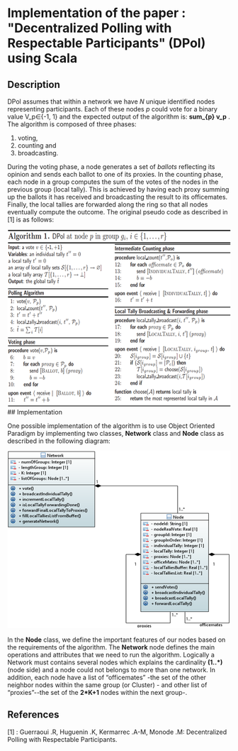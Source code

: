 # Implementation of the paper : "Decentralized Polling with Respectable Participants" (DPol) using Scala

## Description

DPol assumes that within a network we have *N* unique identified nodes representing participants. Each of these nodes *p* could vote for a binary value V_p∈{-1, 1} and the expected output of the algorithm is: **sum_{p} v_p** . 
The algorithm is composed of three phases: 
1) voting, 
2) counting and 
3) broadcasting. 

During the voting phase, a node generates a set of *ballots* reflecting its opinion and sends each ballot to one of its proxies. In the counting phase, each node in a group computes the sum of the votes of the nodes in the previous group (local tally). This is achieved by having each proxy summing up the ballots it has received and broadcasting the result to its officemates. Finally, the local tallies are forwarded along the ring so that all nodes eventually compute the outcome.
The original pseudo code as described in [1] is as follows:

<center>
<img src="images/DPol_pseudo.PNG" width="600" height="400">
</center>
## Implementation

One possible implementation of the algorithm is to use Object Oriented Paradigm by implementing two classes, **Network** class and **Node** class as described in the following diagram:

<center>
<img src="images/DPol_classes.PNG" width="600" height="400">
</center>

In the **Node** class, we define the important features of our nodes based on the requirements of the algorithm. The **Network** node defines the main operations and attributes that we need to run the algorithm. Logically a Network must contains several nodes which explains the cardinality **(1..\*)** (node side) and a node could not belongs to more than one network. In addition, each node have a list of “officemates” -the set of the other neighbor nodes within the same group (or Cluster) - and other list of “proxies”--the set of the **2*K+1** nodes within the next group-.

## References

[1] : Guerraoui .R, Huguenin .K, Kermarrec .A-M, Monode .M: Decentralized Polling with Respectable Participants.
